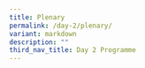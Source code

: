 ```yaml
---
title: Plenary
permalink: /day-2/plenary/
variant: markdown
description: ""
third_nav_title: Day 2 Programme
---
```

